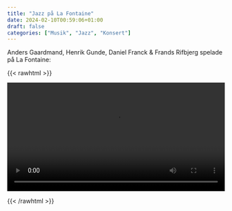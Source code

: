 ```yaml
---
title: "Jazz på La Fontaine"
date: 2024-02-10T00:59:06+01:00
draft: false
categories: ["Musik", "Jazz", "Konsert"]
---
```


Anders Gaardmand, Henrik Gunde, Daniel Franck & Frands Rifbjerg spelade på La Fontaine:

<!--
![Jazz på La Fontaine](/images/la-fontaine-jazz.jpg)
-->

{{< rawhtml >}} 

<video width=100% controls play playsinline>
    <source src="/videos/la-fontaine-jazz.mp4#t=0.1" type="video/mp4">
</video>

{{< /rawhtml >}}

<!-- aakash-bhora-surja-tara -->
